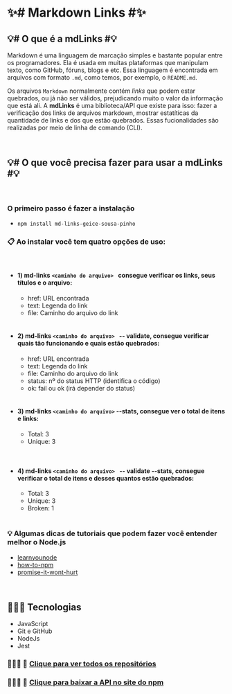# ✨#️ Markdown Links #️✨

## 💡# O que é a **mdLinks** #💡
Markdown é uma linguagem de marcação simples e bastante popular entre os programadores. Ela é usada em muitas plataformas que manipulam texto, como GitHub, fóruns, blogs e etc. Essa linguagem é encontrada em arquivos com formato `.md`, como temos, por exemplo, o `README.md`.

Os arquivos `Markdown` normalmente contém _links_ que podem estar quebrados, ou já não ser válidos, prejudicando muito o valor da informação que está ali. A **mdLinks** é uma biblioteca/API que existe para isso: fazer a verificação dos links de arquivos markdown, mostrar estatíticas da quantidade de links e dos que estão quebrados. Essas fucionalidades são realizadas por meio de linha de comando (CLI).

<br>

## 💡# O que você precisa fazer para usar a **mdLinks** #💡
<br>

   ### O primeiro passo é fazer a instalação
  -
        npm install md-links-geice-sousa-pinho

  ### 📋 Ao instalar você tem quatro opções de uso:
<br>

   - #### 1) md-links ```<caminho do arquivo> ``` consegue verificar os links, seus títulos e o arquivo:
        * href: URL encontrada
        * text: Legenda do link
        * file: Caminho do arquivo do link

      <br>

   - #### 2) md-links ```<caminho do arquivo> ``` -- validate, consegue verificar quais tão funcionando e quais estão quebrados:
        * href: URL encontrada
        * text: Legenda do link
        * file: Caminho do arquivo do link
        * status: nº do status HTTP (identifica o código)
        * ok: fail ou ok (irá depender do status)

      <br>

  - #### 3) md-links ```<caminho do arquivo>``` --stats, consegue ver o total de itens e links:
      * Total: 3
      * Unique: 3

  <br>

   - #### 4) md-links ```<caminho do arquivo> ``` -- validate --stats, consegue verificar o total de itens e desses quantos estão quebrados:
        * Total: 3
        * Unique: 3
        * Broken: 1

      <br>

### 💡 Algumas dicas de tutoriais que podem fazer você entender melhor o Node.js

  * [learnyounode](https://github.com/workshopper/learnyounode)
  * [how-to-npm](https://github.com/workshopper/how-to-npm)
  * [promise-it-wont-hurt](https://github.com/stevekane/promise-it-wont-hurt)

<br>

## 👩🏾‍💻 Tecnologias
  - JavaScript
  - Git e GitHub
  - NodeJs
  - Jest

### 👩🏾‍💼 💼 [Clique para ver todos os repositórios](https://github.com/Geice-Sousa?tab=repositories)

### 👩🏾‍💼 🎯 [Clique para baixar a API no site do npm](https://www.npmjs.com/package/md-links-geice-sousa-pinho)

<br>

